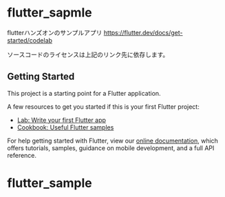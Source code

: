 # flutter_sapmle

flutterハンズオンのサンプルアプリ
https://flutter.dev/docs/get-started/codelab

ソースコードのライセンスは上記のリンク先に依存します。

## Getting Started

This project is a starting point for a Flutter application.

A few resources to get you started if this is your first Flutter project:

- [Lab: Write your first Flutter app](https://flutter.dev/docs/get-started/codelab)
- [Cookbook: Useful Flutter samples](https://flutter.dev/docs/cookbook)

For help getting started with Flutter, view our
[online documentation](https://flutter.dev/docs), which offers tutorials,
samples, guidance on mobile development, and a full API reference.
# flutter_sample
